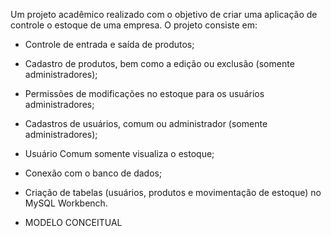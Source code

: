 Um projeto acadêmico realizado com o objetivo de criar uma aplicação de controle o estoque de uma empresa. 
O projeto consiste em:
- Controle de entrada e saída de produtos;
- Cadastro de produtos, bem como a edição ou exclusão (somente administradores);
- Permissões de modificações no estoque para os usuários administradores;
- Cadastros de usuários, comum ou administrador (somente administradores);
- Usuário Comum somente visualiza o estoque;
- Conexão com o banco de dados;
- Criação de tabelas (usuários, produtos e movimentação de estoque) no MySQL Workbench.


- MODELO CONCEITUAL

  

